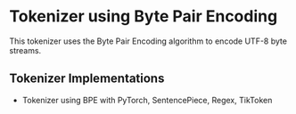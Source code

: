 # Tokenizer using Byte Pair Encoding

This tokenizer uses the Byte Pair Encoding algorithm to encode UTF-8 byte streams.

## Tokenizer Implementations
- Tokenizer using BPE with PyTorch, SentencePiece, Regex, TikToken
